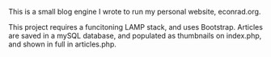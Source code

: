 This is a small blog engine I wrote to run my personal website, econrad.org.

This project requires a funcitoning LAMP stack, and uses Bootstrap.
Articles are saved in a mySQL database, and populated as thumbnails on index.php, and shown in full in articles.php. 
